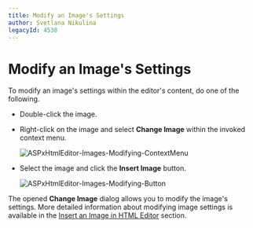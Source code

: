 ```yaml
---
title: Modify an Image's Settings
author: Svetlana Nikulina
legacyId: 4538
---
```

# Modify an Image's Settings
To modify an image's settings within the editor's content, do one of the following.
* Double-click the image.
* Right-click on the image and select **Change Image** within the invoked context menu.
	
	![ASPxHtmlEditor-Images-Modifying-ContextMenu](../../../images/img7389.png)
* Select the image and click the **Insert Image** button.
	
	![ASPxHtmlEditor-Images-Modifying-Button](../../../images/img7388.png)

The opened **Change Image** dialog allows you to modify the image's settings. More detailed information about modifying image settings is available in the [Insert an Image in HTML Editor](insert-an-image-in-html-editor.md) section.
